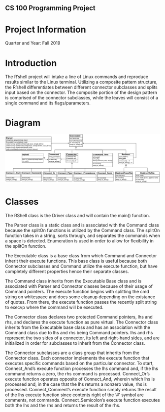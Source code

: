 ## CS 100 Programming Project

# Project Information
Quarter and Year: Fall 2019 

# Introduction

The R’shell project will intake a line of Linux commands and reproduce results similar to the Linux terminal. Utilizing a composite pattern structure, the R’shell differentiates between different connector subclasses and splits input based on the connector. The composite portion of the design pattern is comprised of the connector subclasses, while the leaves will consist of a single command and its flags/parameters.

# Diagram

<img src="images/assign4omt.png?raw=true">

# Classes

The RShell class is the Driver class and will contain the main() function. 

The Parser class is a static class and is associated with the Command class because the splitOn functions is utilized by the Command class. The splitOn function takes in a string, sorts through, and separates the commands when a space is detected. Enumeration is used in order to allow for flexibility in the splitOn function.

The Executable class is a base class from which Command and Connector inherit their execute functions. This base class is useful because both Connector subclasses and Command utilize the execute function, but have completely different properties hence their separate classes.

The Command class inherits from the Executable Base class and is associated with Parser and Connector classes because of their usage of Command pointers. The execute function begins with splitting the cmd string on whitespace and does some cleanup depending on the existance of quotes. From there, the execute function passes the recently split string to execvp where the command will be executed. 

The Connector class declares two protected Command pointers, lhs and rhs, and declares the execute function as pure virtual. The Connector class inherits from the Executable base class and has an association with the Command class due to lhs and rhs being Command pointers. lhs and rhs represent the two sides of a connector, its left and right-hand sides, and are initialized in order for subclasses to inherit from the Connector class. 

The Connector subclasses are a class group that inherits from the Connector class. Each connector implements the execute function that executes specific commands based on the particular connector. To start, Connect_And’s execute function processes the lhs command and, if the lhs command returns a zero, the rhs command is processed. Connect_Or’s execute function operates opposite of Connect_And, wherein which lhs is processed and, in the case that the lhs returns a nonzero value, rhs is processed. Connect_Comment’s execute function simply returns the result of the lhs execute function since contents right of the ‘#’ symbol are comments, not commands. Connect_Semicolon’s execute function executes both the lhs and the rhs and returns the result of the rhs. 
